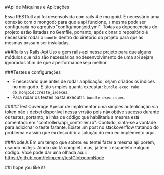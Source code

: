 #Api de Máquinas e Aplicações

Essa RESTfull api foi desenvolvida com rails 4 e mongoid. É necessário uma conexão com o mongodb para que a api funcione, a mesma pode ser configurada no aqrquivo "config/mongoid.yml". Todas as dependencias do projeto estão listadas no Gemfile, portanto, após clonar o repositório é necessário rodar o ```bundle``` dentro do diretório do projeto para que as mesmas possam ser instaladas.

###Rails vs Rails-Api
Uso a gem rails-api nesse projeto para que alguns módulos que não são necessários no desenvolvimento de uma api sejam ignorados afim de que a performance seja melhor.

###Testes e configurações
* É necessário que antes de rodar a aplicação, sejam criados os indices no mongodb. É tão simples quanto executar: ```bundle exec rake db:mongoid:create_indexes```.
* Para rodar os testes basta executar: ```bundle exec rspec```.

#####Test Coverage
Apesar de implementar uma simples autenticação via token não a deixei disponível nessa versão pois não obtive sucesso durante os testes, portanto, a linha de código que habilitaria a mesma está comentada em "controllers/api_controller.rb".
Contudo, sinta-se a vontade para adicionar o teste faltante. Existe um post no stackoverflow tratando do problema e assim que eu descobrir a solução do erro eu implemento aqui.

###NodeJs
Em um tempo que sobrou eu tentei fazer a mesma api porém, usando nodejs. Ainda não tá completa mas, já tem o esqueleto e algum código. Você pode dar uma olhada aqui: https://github.com/felippemr/testGlobocomNode




##I hope you like it!
